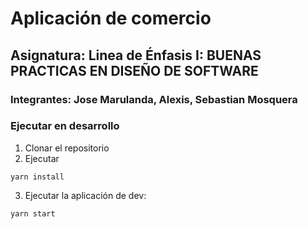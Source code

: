 # Aplicación de comercio

## Asignatura: Linea de Énfasis I: BUENAS PRACTICAS EN DISEÑO DE SOFTWARE

### Integrantes: Jose Marulanda, Alexis, Sebastian Mosquera

### Ejecutar en desarrollo

1. Clonar el repositorio
2. Ejecutar

```
yarn install
```

3. Ejecutar la aplicación de dev:

```
yarn start
```
